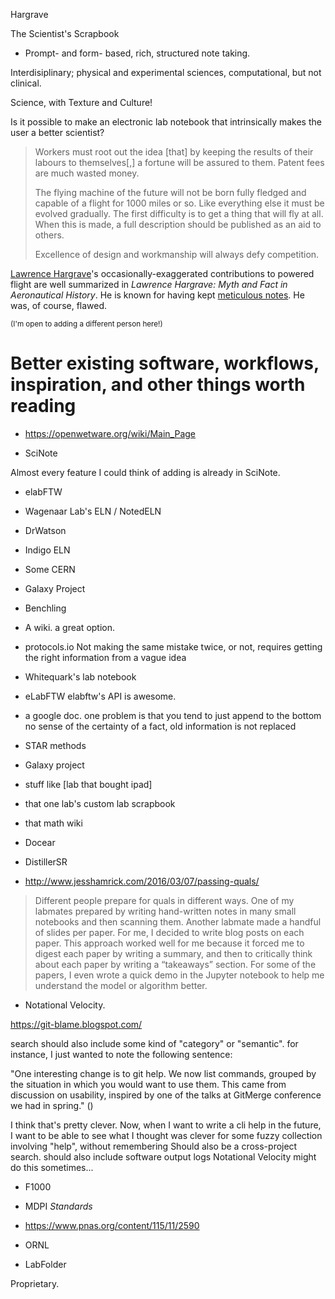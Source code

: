 
Hargrave

The Scientist's Scrapbook

- Prompt- and form- based, rich, structured note taking.

Interdisiplinary; physical and experimental sciences, computational, but not clinical.

Science, with Texture and Culture!


Is it possible to make an electronic lab notebook that intrinsically makes the user a better scientist? 

>  Workers must root out the idea [that] by keeping the results of their labours to themselves[,] a fortune will be assured to them. Patent fees are much wasted money.
>
>  The flying machine of the future will not be born fully fledged and capable of a flight for 1000 miles or so. Like everything else it must be evolved gradually. The first difficulty is to get a thing that will fly at all. When this is made, a full description should be published as an aid to others.
>
>  Excellence of design and workmanship will always defy competition.

[Lawrence Hargrave](https://en.wikipedia.org/wiki/Lawrence_Hargrave)'s occasionally-exaggerated contributions to powered flight are well summarized in *Lawrence Hargrave: Myth and Fact in Aeronautical History*. He is known for having kept [meticulous notes](https://collection.maas.museum/object/325754#&gid=1&pid=1). He was, of course, flawed.

<sub>(I'm open to adding a different person here!)</sub>

# Better existing software, workflows, inspiration, and other things worth reading

- https://openwetware.org/wiki/Main_Page

- SciNote

Almost every feature I could think of adding is already in SciNote.

- elabFTW

- Wagenaar Lab's ELN / NotedELN

- DrWatson

- Indigo ELN


- Some CERN 

- Galaxy Project

- Benchling
- A wiki. a great option.
- protocols.io
Not making the same mistake twice, or not, requires getting the right information from a vague idea 

- Whitequark's lab notebook
- eLabFTW
     elabftw's API is awesome.
- a google doc.
     one problem is that you tend to just append to the bottom 
     no sense of the certainty of a fact,
    old information is not replaced
- STAR methods
- Galaxy project
- stuff like [lab that bought ipad]
- that one lab's custom lab scrapbook
- that math wiki 
- Docear
- DistillerSR
- http://www.jesshamrick.com/2016/03/07/passing-quals/

> Different people prepare for quals in different ways. One of my labmates prepared by writing hand-written notes in many small notebooks and then scanning them. Another labmate made a handful of slides per paper. For me, I decided to write blog posts on each paper. This approach worked well for me because it forced me to digest each paper by writing a summary, and then to critically think about each paper by writing a “takeaways” section. For some of the papers, I even wrote a quick demo in the Jupyter notebook to help me understand the model or algorithm better.


- Notational Velocity.

https://git-blame.blogspot.com/

search should also include some kind of "category" or "semantic". for instance, I just wanted to note the
following sentence:

"One interesting change is to git help. We now list commands, grouped by the situation 
in which you would want to use them. This came from discussion on usability, 
inspired by one of the talks at GitMerge conference we had in spring."
()

I think that's pretty clever. Now, when I want to write a cli help in the future,
I want to be able to see what I thought was clever for some fuzzy collection involving "help",
without remembering 
Should also be a cross-project search. should also include software output logs
Notational Velocity might do this sometimes...


- F1000 
- MDPI *Standards*
- https://www.pnas.org/content/115/11/2590
- ORNL



- LabFolder 


Proprietary.
